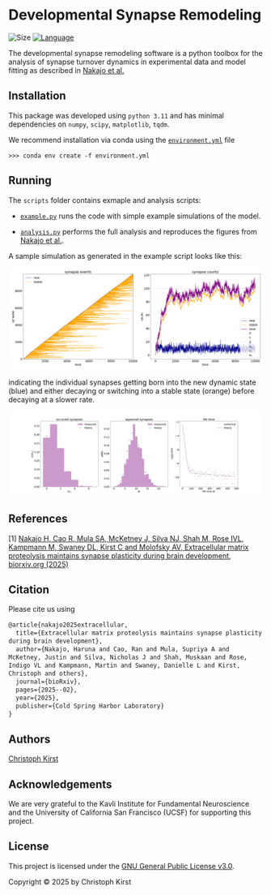 # Developmental Synapse Remodeling

![Size](https://img.shields.io/github/repo-size/ChristophKirst/developmental_synapse_remodeling?style=plastic)
[![Language](https://img.shields.io/github/languages/top/ChristophKirst/developmental_synapse_remodeling?style=plastic)](https://github.com/ChristophKirst/developmental_synapse_dynamics)


The developmental synapse remodeling software is a python toolbox for the analysis of synapse turnover dynamics 
in experimental data and model fitting as described in [Nakajo et al.](#references)


## Installation

This package was developed using `python 3.11` and has minimal dependencies on `numpy`, `scipy`, `matplotlib`, `tqdm`.

We recommend installation via conda using the [`environment.yml`](environment.yml) file

    >>> conda env create -f environment.yml

## Running

The `scripts` folder contains exmaple and analysis scripts:

* [`example.py`](./scripts/example.py) runs the code with simple example simulations of the model. 

* [`analysis.py`](./scripts/analysis.py) performs the full analysis and reproduces the figures from [Nakajo et al.](#references).

A sample simulation as generated in the example script looks like this:

![model](./figures/model_example.png)

indicating the individual synapses getting born into the new dynamic state (blue) and either decaying or switching into
a stable state (orange) before decaying at a slower rate.

![model](./figures/model_example_distributions.png)

## References

[1] [Nakajo H, Cao R, Mula SA, McKetney J, Silva NJ, Shah M, Rose IVL, Kampmann M, Swaney DL, Kirst C and Molofsky AV, 
Extracellular matrix proteolysis maintains synapse plasticity during brain development, 
biorxiv.org (2025)](https://doi.org/10.1101/2025.02.27.640672)
 

## Citation
Please cite us using

    @article{nakajo2025extracellular,
      title={Extracellular matrix proteolysis maintains synapse plasticity during brain development},
      author={Nakajo, Haruna and Cao, Ran and Mula, Supriya A and McKetney, Justin and Silva, Nicholas J and Shah, Muskaan and Rose, Indigo VL and Kampmann, Martin and Swaney, Danielle L and Kirst, Christoph and others},
      journal={bioRxiv},
      pages={2025--02},
      year={2025},
      publisher={Cold Spring Harbor Laboratory}
    }


## Authors
[Christoph Kirst](https://profiles.ucsf.edu/christoph.kirst)

## Acknowledgements
We are very grateful to the Kavli Institute for Fundamental Neuroscience and the University of California San Francisco (UCSF) for supporting this project.

## License
This project is licensed under the [GNU General Public License v3.0](license.txt). 

Copyright © 2025 by Christoph Kirst

